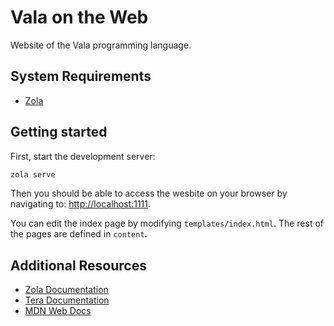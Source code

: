 # Vala on the Web

Website of the Vala programming language.

## System Requirements

- [Zola](https://www.getzola.org)

## Getting started

First, start the development server:
```sh
zola serve
```

Then you should be able to access the wesbite on your browser by navigating to: [http://localhost:1111](http://localhost:1111).

You can edit the index page by modifying `templates/index.html`. The rest of the pages are defined in `content`.

## Additional Resources

- [Zola Documentation](https://www.getzola.org/documentation/getting-started/overview/)
- [Tera Documentation](https://tera.netlify.app/)
- [MDN Web Docs](https://developer.mozilla.org)
